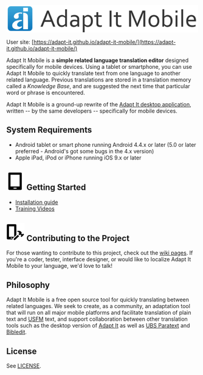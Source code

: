 ![Adapt It Mobile](https://github.com/adapt-it/adapt-it-mobile/blob/master/docs/aim_logo.png)

User site: [https://adapt-it.github.io/adapt-it-mobile/](https://adapt-it.github.io/adapt-it-mobile/)

Adapt It Mobile is a **simple related language translation editor** designed specifically for mobile devices. Using a tablet or smartphone, you can use Adapt It Mobile to quickly translate text from one language to another related language. Previous translations are stored in a translation memory called a _Knowledge Base_, and are suggested the next time that particular word or phrase is encountered.

Adapt It Mobile is a ground-up rewrite of the [Adapt It desktop application](http://adapt-it.org/), written -- by the same developers -- specifically for mobile devices.

## System Requirements

- Android tablet or smart phone running Android 4.4.x or later (5.0 or later preferred - Android's got some bugs in the 4.x version)
- Apple iPad, iPod or iPhone running iOS 9.x or later


## ![Users Guide](https://github.com/adapt-it/adapt-it-mobile/blob/master/docs/tablet.png) Getting Started

- [Installation guide](https://adapt-it.github.io/adapt-it-mobile/getstarted/)
- [Training Videos](https://vimeo.com/album/5368477)

## ![Contribute](https://github.com/adapt-it/adapt-it-mobile/blob/master/docs/build.png) Contributing to the Project

For those wanting to contribute to this project, check out the [wiki pages](https://github.com/adapt-it/adapt-it-mobile/wiki/Contributing-to-Adapt-It-Mobile). If you're a coder, tester, interface designer, or would like to localize Adapt It Mobile to your language, we'd love to talk!

## Philosophy

Adapt It Mobile is a free open source tool for quickly translating between related languages. We seek to create, as a community, an adaptation tool that will run on all major mobile platforms and facilitate translation of plain text and [USFM](http://paratext.ubs-translations.org/about/usfm) text, and support collaboration between other translation tools such as the desktop version of [Adapt It](http://adapt-it.org/) as well as [UBS Paratext](http://paratext.ubs-translations.org/) and [Bibledit](https://sites.google.com/site/bibledit/).

## License

See [LICENSE](https://github.com/adapt-it/adapt-it-mobile/blob/master/LICENSE).
